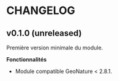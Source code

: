 # CHANGELOG

## v0.1.0 (unreleased)

Première version minimale du module.

**Fonctionnalités**
* Module compatible GeoNature < 2.8.1.
